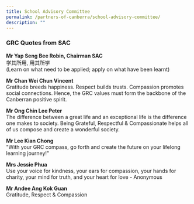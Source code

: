 ```yaml
---
title: School Advisory Committee
permalink: /partners-of-canberra/school-advisory-committee/
description: ""
---
```

<h3><strong>GRC Quotes from SAC</strong></h3>
<p><strong>Mr Yap Seng Bee Robin, Chairman SAC<br></strong>学其所用, 用其所学<br>(Learn on what need to be applied; apply on what have been learnt)</p>
<p><strong>Mr Chan Wei Chun Vincent<br></strong>Gratitude breeds happiness. Respect builds trusts. Compassion promotes social connections. Hence, the GRC values must form the backbone of the Canberran positive spirit.</p>
<p><strong>Mr Ong Chin Lee Peter<br></strong>The difference between a great life and an exceptional life is the difference one makes to society. Being Grateful, Respectful &amp; Compassionate helps all of us compose and create a wonderful society.</p>
<p><strong>Mr Lee Kian Chong<br></strong>"With your GRC compass, go forth and create the future on your lifelong learning journey!"</p>
<p><strong>Mrs Jessie Phua<br></strong>Use your voice for kindness, your ears for compassion, your hands for charity, your mind for truth, and your heart for love - Anonymous</p>
<p><strong>Mr Andee Ang Kok Guan<br></strong>Gratitude, Respect &amp; Compassion</p>